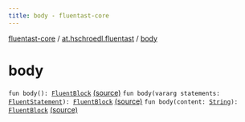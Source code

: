 ```yaml
---
title: body - fluentast-core
---
```


[fluentast-core](../index.html) / [at.hschroedl.fluentast](index.html) / [body](.)

# body

`fun body(): `[`FluentBlock`](../at.hschroedl.fluentast.ast.statement/-fluent-block/index.html) [(source)](http://github.com/hschroedl/fluentast/tree/master/core/at.hschroedl.fluentast/Fluentast.kt#L243)
`fun body(vararg statements: `[`FluentStatement`](../at.hschroedl.fluentast.ast.statement/-fluent-statement/index.html)`): `[`FluentBlock`](../at.hschroedl.fluentast.ast.statement/-fluent-block/index.html) [(source)](http://github.com/hschroedl/fluentast/tree/master/core/at.hschroedl.fluentast/Fluentast.kt#L247)
`fun body(content: `[`String`](https://kotlinlang.org/api/latest/jvm/stdlib/kotlin/-string/index.html)`): `[`FluentBlock`](../at.hschroedl.fluentast.ast.statement/-fluent-block/index.html) [(source)](http://github.com/hschroedl/fluentast/tree/master/core/at.hschroedl.fluentast/Fluentast.kt#L251)